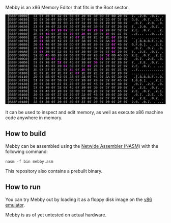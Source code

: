Mebby is an x86 Memory Editor that fits in the Boot sector.

![Mebby](./images/0xB800.png "Mebby being used to edit video memory directly")

It can be used to inspect and edit memory, as well as execute x86 machine code anywhere in memory.

## How to build

Mebby can be assembled using the [Netwide Assembler (NASM)](https://www.nasm.us/) with the following command:
```
nasm -f bin mebby.asm
```
This repository also contains a prebuilt binary.

## How to run

You can try Mebby out by loading it as a floppy disk image on the [v86 emulator](https://copy.sh/v86/).

Mebby is as of yet untested on actual hardware.

